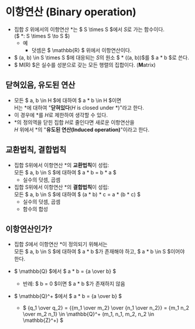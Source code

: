 # 이항연산 (Binary operation)
- 집합 $S$ 위에서의 이항연산 $*$는  $ S \times S $에서 $S$로 가는 함수이다.  
  ($ *: S \times S \to S $)
    - 예
        - 덧셈은 $ \mathbb{R} $ 위에서 이항연산이다.
- $ (a, b) \in S \times S $에 대응되는 $S$의 원소 $ * ((a, b))$를 $ a * b $로 쓴다.
- $ M(R) $은 실수를 성분으로 갖는 모든 행렬의 집합이다. (**M**atrix)

## 닫혀있음, 유도된 연산
- 모든 $ a, b \in H $에 대하여 $ a * b \in H $이면  
  H는 $*$에 대하여 "**닫혀있다**($H$ is closed under $*$)"라고 한다.
- 이 경우에 $*$를 $H$로 제한하여 생각할 수 있다.
- $*$의 정의역을 닫힌 집합 $H$로 줄인다면 새로운 이항연산을  
  $H$ 위에서 $*$의 "**유도된 연산(Induced operation)**"이라고 한다.

## 교환법칙, 결합법칙
- 집합 S위에서 이항연산 $*$의 **교환법칙**이 성립:  
  모든 $ a, b \in S $에 대하여 $ a * b = b * a $
    - 실수의 덧셈, 곱셈
- 집합 S위에서 이항연산 $*$의 **결합법칙**이 성립:  
  모든 $ a, b \in S $에 대하여 $ (a * b) * c = a * (b * c) $
    - 실수의 덧셈, 곱셈
    - 함수의 합성

## 이항연산인가?
- 집합 $S$에서 이항연산 $*$이 정의되기 위해서는  
  모든 $ a, b \in S $에 대하여 $ a * b $가 존재해야 하고, $ a * b \in S $이어야 한다.

- $ \mathbb{Q} $에서 $ a * b = {a \over b} $
    - 반례: $ b = 0 $이면 $ a * b $가 존재하지 않음
- $ \mathbb{Q}^+ $에서 $ a * b = {a \over b} $
    - $ {q_1 \over q_2}
        = {{m_1 \over m_2} \over {n_1 \over n_2}}
        = {m_1 n_2 \over m_2 n_1}
        \in \mathbb{Q}^+
        (m_1, n_1, m_2, n_2 \in \mathbb{Z}^+)
      $

